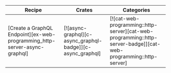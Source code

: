 | Recipe | Crates | Categories |
|--------|--------|------------|
| [Create a GraphQL Endpoint][ex-web-programming_http-server-async-graphql] | [![async-graphql][c-async_graphql-badge]][c-async_graphql] | [![cat-web-programming::http-server][cat-web-programming::http-server-badge]][cat-web-programming::http-server] |

<div class="hidden">
</div>
